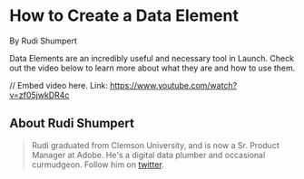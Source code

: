 # How to Create a Data Element

By Rudi Shumpert

Data Elements are an incredibly useful and necessary tool in Launch. Check out the video below to learn more about what they are and how to use them.

// Embed video here. Link: <https://www.youtube.com/watch?v=zf05jwkDR4c>

## About Rudi Shumpert

>Rudi graduated from Clemson University, and is now a Sr. Product Manager at Adobe. He's a digital data plumber and occasional curmudgeon. Follow him on [twitter](https://twitter.com/RudiShumpert).